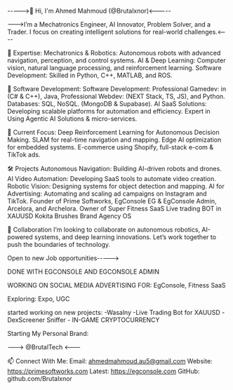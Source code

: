 ----->👋 Hi, I'm Ahmed Mahmoud (@Brutalxnor)<-----

--->I’m a Mechatronics Engineer, AI Innovator, Problem Solver, and a Trader. I focus on creating intelligent solutions for real-world challenges.<----

🚀 Expertise:
Mechatronics & Robotics: Autonomous robots with advanced navigation, perception, and control systems.
AI & Deep Learning: Computer vision, natural language processing, and reinforcement learning.
Software Development: Skilled in Python, C++, MATLAB, and ROS.

🌟 Software Development:
Software Development: Professional Gamedev: in (C# & C++), Java, Professional Webdev: (NEXT Stack, TS, JS), and Python.
Databases: SQL, NoSQL. (MongoDB & Supabase).
AI SaaS Solutions: Developing scalable platforms for automation and efficiency.
Expert in Using Agentic AI Solutions & micro-services.

🌱 Current Focus:
Deep Reinforcement Learning for Autonomous Decision Making.
SLAM for real-time navigation and mapping.
Edge AI optimization for embedded systems.
E-commerce using Shopify, full-stack e-com & TikTok ads.



🛠️ Projects
Autonomous Navigation: Building AI-driven robots and drones.
AI Video Automation: Developing SaaS tools to automate video creation.
Robotic Vision: Designing systems for object detection and mapping.
AI for Advertising: Automating and scaling ad campaigns on Instagram and TikTok.
Founder of Prime Softworks, EgConsole EG & EgConsole Admin, Arcelora, and Archelora.
Owner of Super Fitness SaaS
Live trading BOT in XAUUSD
Kokita Brushes Brand
Agency OS

🤝 Collaboration
I’m looking to collaborate on autonomous robotics, AI-powered systems, and deep learning innovations. Let’s work together to push the boundaries of technology.

Open to new Job opportunities----->

DONE WITH EGCONSOLE AND EGCONSOLE ADMIN

WORKING ON SOCIAL MEDIA ADVERTISING FOR:
EgConsole, Fitness SaaS

Exploring: Expo, UGC

started working on new projects: 
-Wasalny -Live Trading Bot for XAUUSD -DexScreener Sniffer - IN-GAME CRYPTOCURRENCY

Starting My Personal Brand:

 ---> @BrutalTech <---

📫 Connect With Me:
Email: ahmedmahmoud.au5@gmail.com
Website: https://primesoftworks.com
Latest: https://egconsole.com
GitHub: github.com/Brutalxnor
